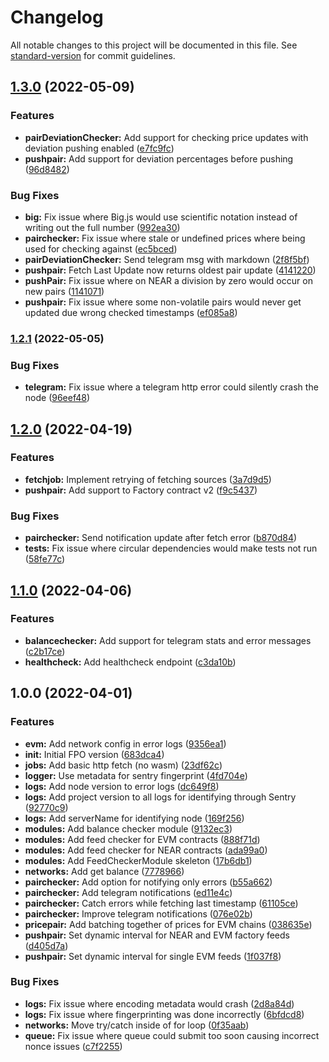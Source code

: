 # Changelog

All notable changes to this project will be documented in this file. See [standard-version](https://github.com/conventional-changelog/standard-version) for commit guidelines.

## [1.3.0](https://github.com/fluxprotocol/fpo-node/compare/v1.2.1...v1.3.0) (2022-05-09)


### Features

* **pairDeviationChecker:** Add support for checking price updates with deviation pushing enabled ([e7fc9fc](https://github.com/fluxprotocol/fpo-node/commit/e7fc9fcdba280e090f44ae7d06538c8e83b89afd))
* **pushpair:** Add support for deviation percentages before pushing ([96d8482](https://github.com/fluxprotocol/fpo-node/commit/96d84821378c8336e83d4f932b13fd3c561b0a06))


### Bug Fixes

* **big:** Fix issue where Big.js would use scientific notation instead of writing out the full number ([992ea30](https://github.com/fluxprotocol/fpo-node/commit/992ea30a6c489ada8ccd488ab434684aa5fa1cc9))
* **pairchecker:** Fix issue where stale or undefined prices where being used for checking against ([ec5bced](https://github.com/fluxprotocol/fpo-node/commit/ec5bced45791379714f553cdd579fe880b086c2b))
* **pairDeviationChecker:** Send telegram msg with markdown ([2f8f5bf](https://github.com/fluxprotocol/fpo-node/commit/2f8f5bf491d5d3470192fc7697ca7a007f7431be))
* **pushpair:** Fetch Last Update now returns oldest pair update ([4141220](https://github.com/fluxprotocol/fpo-node/commit/41412208db49972fd9bd525d85f0e714bf251e5d))
* **pushPair:** Fix issue where on NEAR a division by zero would occur on new pairs ([1141071](https://github.com/fluxprotocol/fpo-node/commit/1141071fb2213022d1c2c9d1edb0e8c1ed441a8e))
* **pushpair:** Fix issue where some non-volatile pairs would never get updated due wrong checked timestamps ([ef085a8](https://github.com/fluxprotocol/fpo-node/commit/ef085a8b28e2180a76b5c1ba7307ebf6ace996c2))

### [1.2.1](https://github.com/fluxprotocol/fpo-node/compare/v1.2.0...v1.2.1) (2022-05-05)


### Bug Fixes

* **telegram:** Fix issue where a telegram http error could silently crash the node ([96eef48](https://github.com/fluxprotocol/fpo-node/commit/96eef4833a8c79bb90a57adab73ef22dc6286a6c))

## [1.2.0](https://github.com/fluxprotocol/fpo-node/compare/v1.1.0...v1.2.0) (2022-04-19)


### Features

* **fetchjob:** Implement retrying of fetching sources ([3a7d9d5](https://github.com/fluxprotocol/fpo-node/commit/3a7d9d5a2a05b79fa743608006a405f5168aade0))
* **pushpair:** Add support to Factory contract v2 ([f9c5437](https://github.com/fluxprotocol/fpo-node/commit/f9c543750b4fb369bd0833c7682403a6d45f8c46))


### Bug Fixes

* **pairchecker:** Send notification update after fetch error ([b870d84](https://github.com/fluxprotocol/fpo-node/commit/b870d849e339025b3f4114d0df3bd75d3b98c063))
* **tests:** Fix issue where circular dependencies would make tests not run ([58fe77c](https://github.com/fluxprotocol/fpo-node/commit/58fe77c1f6db2a8bde183ea98538740f1435be4d))

## [1.1.0](https://github.com/fluxprotocol/fpo-node/compare/v1.0.0...v1.1.0) (2022-04-06)


### Features

* **balancechecker:** Add support for telegram stats and error messages ([c2b17ce](https://github.com/fluxprotocol/fpo-node/commit/c2b17ce529df237e3c223511305d95ee930d837c))
* **healthcheck:** Add healthcheck endpoint ([c3da10b](https://github.com/fluxprotocol/fpo-node/commit/c3da10b85e01d212d50b31ac6ad26bdcd1f10a95))

## 1.0.0 (2022-04-01)


### Features

* **evm:** Add network config in error logs ([9356ea1](https://github.com/fluxprotocol/fpo-node/commit/9356ea10467e147014a41bfaf1c144d4db9b7d6d))
* **init:** Initial FPO version ([683dca4](https://github.com/fluxprotocol/fpo-node/commit/683dca4fba47132a703cb8ae462b8b0a39353937))
* **jobs:** Add basic http fetch (no wasm) ([23df62c](https://github.com/fluxprotocol/fpo-node/commit/23df62cdeb014f613a5d0192865ddcab87849d33))
* **logger:** Use metadata for sentry fingerprint ([4fd704e](https://github.com/fluxprotocol/fpo-node/commit/4fd704e1b6c277f906cf4251f1db62192956d480))
* **logs:** Add node version to error logs ([dc649f8](https://github.com/fluxprotocol/fpo-node/commit/dc649f81fb3e367d86c6850d7b8a06364ca71512))
* **logs:** Add project version to all logs for identifying through Sentry ([92770c9](https://github.com/fluxprotocol/fpo-node/commit/92770c9ca347eb1cad27de3156dbb217ba96470b))
* **logs:** Add serverName for identifying node ([169f256](https://github.com/fluxprotocol/fpo-node/commit/169f256d4b275c9e6775f00ff1fa9441b5b53a83))
* **modules:** Add balance checker module ([9132ec3](https://github.com/fluxprotocol/fpo-node/commit/9132ec3bc1b70c95eaf5144773534f1de8e65911))
* **modules:** Add feed checker for EVM contracts ([888f71d](https://github.com/fluxprotocol/fpo-node/commit/888f71d0c234c1ed04f2ea4fc8fc8387cac1d3f6))
* **modules:** Add feed checker for NEAR contracts ([ada99a0](https://github.com/fluxprotocol/fpo-node/commit/ada99a047020637d41d21d3c1f6b75b7951fcaf1))
* **modules:** Add FeedCheckerModule skeleton ([17b6db1](https://github.com/fluxprotocol/fpo-node/commit/17b6db1df5ea3accfe3e142c4960689ecd71652b))
* **networks:** Add get balance ([7778966](https://github.com/fluxprotocol/fpo-node/commit/7778966cf37c46ac5c91dd287c3d5be8ca753b6b))
* **pairchecker:** Add option for notifying only errors ([b55a662](https://github.com/fluxprotocol/fpo-node/commit/b55a66253d8eeb47a74d4050abe71244555124b3))
* **pairchecker:** Add telegram notifications ([ed11e4c](https://github.com/fluxprotocol/fpo-node/commit/ed11e4cd63ccd86045f931fc8729403cadc39fe2))
* **pairchecker:** Catch errors while fetching last timestamp ([61105ce](https://github.com/fluxprotocol/fpo-node/commit/61105ce6e3466ce0d27100f0d21ff4476f0dc712))
* **pairchecker:** Improve telegram notifications ([076e02b](https://github.com/fluxprotocol/fpo-node/commit/076e02bc77b0bba89d9766c4364ea1e9164101e2))
* **pricepair:** Add batching together of prices for EVM chains ([038635e](https://github.com/fluxprotocol/fpo-node/commit/038635e83fb44e0e84ab359a3f970638dbfa9d78))
* **pushpair:** Set dynamic interval for NEAR and EVM factory feeds ([d405d7a](https://github.com/fluxprotocol/fpo-node/commit/d405d7a5fca7519135b49a7bdb7b48377fd51726))
* **pushpair:** Set dynamic interval for single EVM feeds ([1f037f8](https://github.com/fluxprotocol/fpo-node/commit/1f037f891b48ae0c1fa472f4740dfde5fda9044d))


### Bug Fixes

* **logs:** Fix issue where encoding metadata would crash ([2d8a84d](https://github.com/fluxprotocol/fpo-node/commit/2d8a84d849258eb93bdb235e2ce04d816971d3b7))
* **logs:** Fix issue where fingerprinting was done incorrectly ([6bfdcd8](https://github.com/fluxprotocol/fpo-node/commit/6bfdcd8c8b73fd55cea843af8b549ac9ec1872ab))
* **networks:** Move try/catch inside of for loop ([0f35aab](https://github.com/fluxprotocol/fpo-node/commit/0f35aab0aa5ac2b83988cc7cf311078b8daeef23))
* **queue:** Fix issue where queue could submit too soon causing incorrect nonce issues ([c7f2255](https://github.com/fluxprotocol/fpo-node/commit/c7f225572c215b1c8bf8f046c47b757922401f8c))
